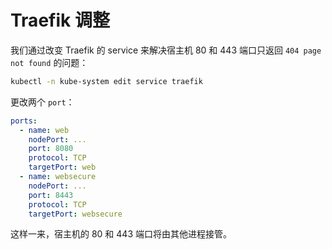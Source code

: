 # Traefik 调整

我们通过改变 Traefik 的 service 来解决宿主机 80 和 443 端口只返回 `404 page not found` 的问题：

```bash
kubectl -n kube-system edit service traefik
```

更改两个 `port`：

```yaml
ports:
  - name: web
    nodePort: ...
    port: 8080
    protocol: TCP
    targetPort: web
  - name: websecure
    nodePort: ...
    port: 8443
    protocol: TCP
    targetPort: websecure
```

这样一来，宿主机的 80 和 443 端口将由其他进程接管。